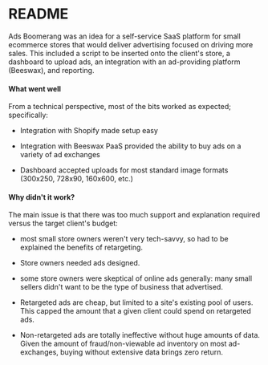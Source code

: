 # README

Ads Boomerang was an idea for a self-service SaaS platform for small ecommerce stores that would deliver advertising focused on driving more sales. This included a script to be inserted onto the client's store, a dashboard to upload ads, an integration with an ad-providing platform (Beeswax), and reporting.

#### What went well
From a technical perspective, most of the bits worked as expected; specifically:

* Integration with Shopify made setup easy

* Integration with Beeswax PaaS provided the ability to buy ads on a variety of ad exchanges

* Dashboard accepted uploads for most standard image formats (300x250, 728x90, 160x600, etc.)

#### Why didn't it work?
The main issue is that there was too much support and explanation required versus the target client's budget:

* most small store owners weren't very tech-savvy, so had to be explained the benefits of retargeting.

* Store owners needed ads designed.

* some store owners were skeptical of online ads generally: many small sellers didn't want to be the type of business that advertised.

* Retargeted ads are cheap, but limited to a site's existing pool of users. This capped the amount that a given client could spend on retargeted ads.

* Non-retargeted ads are totally ineffective without huge amounts of data. Given the amount of fraud/non-viewable ad inventory on most ad-exchanges, buying without extensive data brings zero return.
